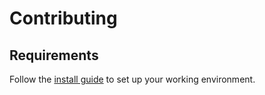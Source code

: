 # Contributing

## Requirements

Follow the [install guide](INSTALL.md#Development) to set up your working environment.
